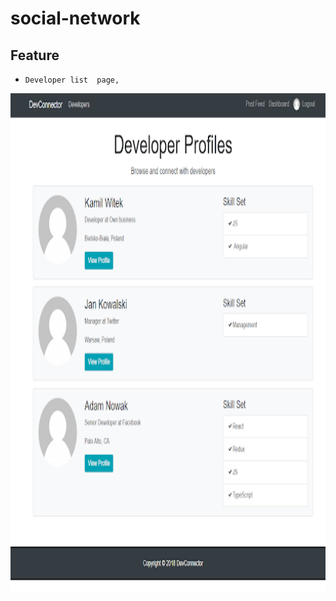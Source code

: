 # social-network

## Feature
- `Developer list  page,`
<img src="bug.png" width="900" height="800">

